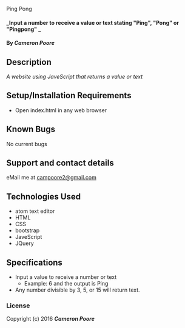 Ping Pong

#### _Input a number to receive a value or text stating "Ping", "Pong" or "Pingpong" _

#### By _Cameron Poore_

## Description

_A website using JaveScript that returns a value or text_

## Setup/Installation Requirements

* Open index.html in any web browser


## Known Bugs

No current bugs

## Support and contact details

eMail me at campoore2@gmail.com

## Technologies Used

* atom text editor
* HTML
* CSS
* bootstrap
* JaveScript
* JQuery

## Specifications

* Input a value to receive a number or text
  * Example: 6 and the output is Ping
* Any number divisible by 3, 5, or 15 will return text.

### License



Copyright (c) 2016 **_Cameron Poore_**
